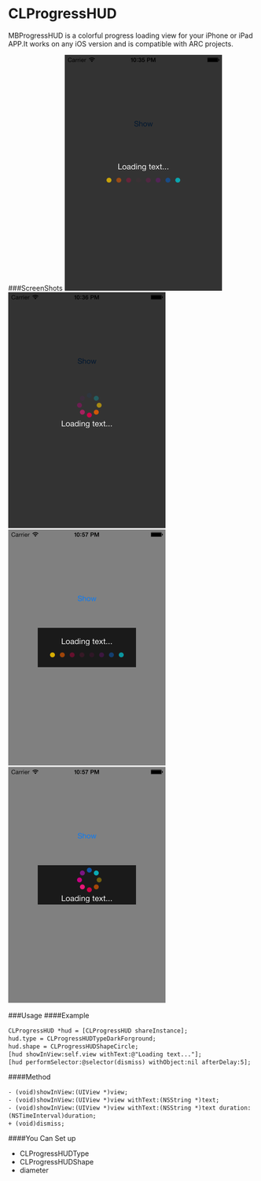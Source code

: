 CLProgressHUD
=============

MBProgressHUD is a colorful progress loading view for your iPhone or iPad APP.It works on any iOS version and is compatible with ARC projects. 

###ScreenShots
<span><img src="./Screenshot/1.png" width="320px" heght="480px"></span>
<span><img src="./Screenshot/2.png" width="320px" heght="480px"></span>
<span><img src="./Screenshot/3.png" width="320px" heght="480px"></span>
<span><img src="./Screenshot/4.png" width="320px" heght="480px"></span>


###Usage
####Example
```  
CLProgressHUD *hud = [CLProgressHUD shareInstance];   
hud.type = CLProgressHUDTypeDarkForground;
hud.shape = CLProgressHUDShapeCircle;
[hud showInView:self.view withText:@"Loading text..."];
[hud performSelector:@selector(dismiss) withObject:nil afterDelay:5];
```
####Method
```
- (void)showInView:(UIView *)view;
- (void)showInView:(UIView *)view withText:(NSString *)text;
- (void)showInView:(UIView *)view withText:(NSString *)text duration:(NSTimeInterval)duration;
+ (void)dismiss;
```
####You Can Set up
* CLProgressHUDType
* CLProgressHUDShape
* diameter